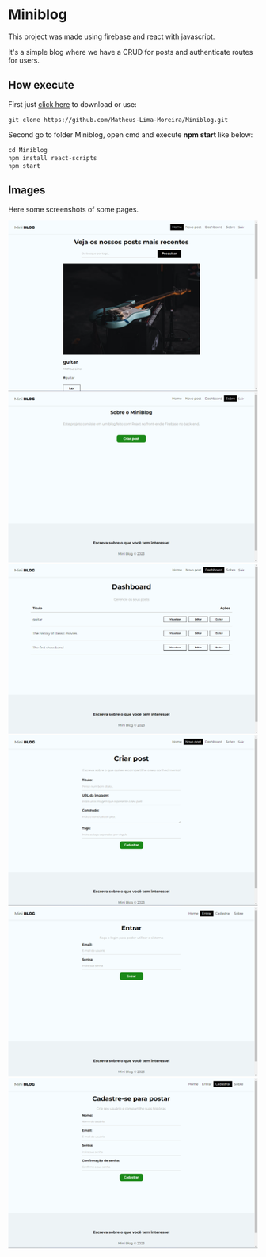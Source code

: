# Miniblog

<p>This project was made using firebase and react with javascript.</p>
<p>It's a simple blog where we have a CRUD for posts and authenticate routes for users.</p>

## How execute

<p> First just <a href="https://github.com/Matheus-Lima-Moreira/Miniblog/archive/refs/heads/main.zip" target="_blank">click here</a> to download or use:</p>

```
git clone https://github.com/Matheus-Lima-Moreira/Miniblog.git
```

<p>Second go to folder Miniblog, open cmd and execute <b>npm start</b> like below:</p>

```
cd Miniblog
npm install react-scripts
npm start
```

## Images

<p> Here some screenshots of some pages.</p>

![home](https://github.com/Matheus-Lima-Moreira/Miniblog/blob/main/Images/initialScreen.png?raw=true)
![about](https://github.com/Matheus-Lima-Moreira/Miniblog/blob/main/Images/about.png?raw=true)
![dashboard](https://github.com/Matheus-Lima-Moreira/Miniblog/blob/main/Images/dashboard.png?raw=true)
![createPost](https://github.com/Matheus-Lima-Moreira/Miniblog/blob/main/Images/createPost.png?raw=true)
![login](https://github.com/Matheus-Lima-Moreira/Miniblog/blob/main/Images/login.png?raw=true)
![register](https://github.com/Matheus-Lima-Moreira/Miniblog/blob/main/Images/createUser.png?raw=true)
